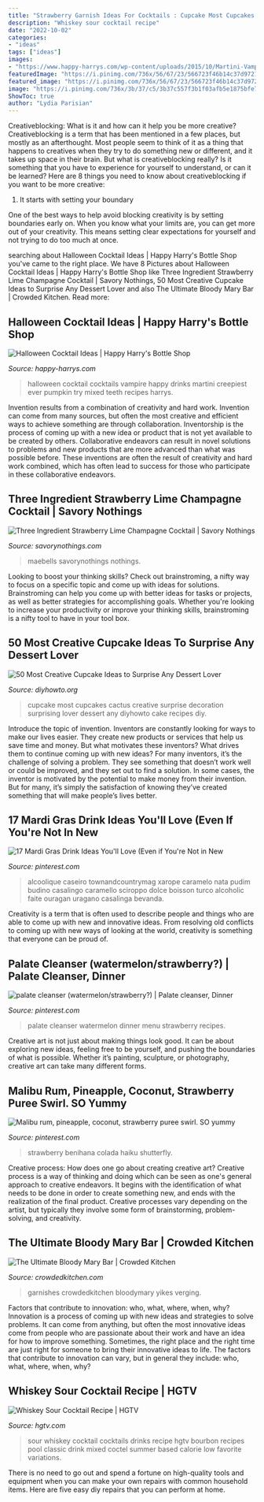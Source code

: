 ```yaml
---
title: "Strawberry Garnish Ideas For Cocktails : Cupcake Most Cupcakes Cactus Creative Surprise Decoration Surprising Lover Dessert Any Diyhowto Cake Recipes Diy"
description: "Whiskey sour cocktail recipe"
date: "2022-10-02"
categories:
- "ideas"
tags: ["ideas"]
images:
- "https://www.happy-harrys.com/wp-content/uploads/2015/10/Martini-Vampire.jpg"
featuredImage: "https://i.pinimg.com/736x/56/67/23/566723f46b14c37d97217d4597220ddd--cool-drinks-mix-drinks.jpg"
featured_image: "https://i.pinimg.com/736x/56/67/23/566723f46b14c37d97217d4597220ddd--cool-drinks-mix-drinks.jpg"
image: "https://i.pinimg.com/736x/3b/37/c5/3b37c557f3b1f03afb5e1875bfe70f86--cleanser-palate.jpg"
ShowToc: true
author: "Lydia Parisian"
---
```



Creativeblocking: What is it and how can it help you be more creative?
Creativeblocking is a term that has been mentioned in a few places, but mostly as an afterthought. Most people seem to think of it as a thing that happens to creatives when they try to do something new or different, and it takes up space in their brain. But what is creativeblocking really? Is it something that you have to experience for yourself to understand, or can it be learned? Here are 8 things you need to know about creativeblocking if you want to be more creative: 
1) It starts with setting your boundary

One of the best ways to help avoid blocking creativity is by setting boundaries early on. When you know what your limits are, you can get more out of your creativity. This means setting clear expectations for yourself and not trying to do too much at once.

	

		
searching about Halloween Cocktail Ideas | Happy Harry&#039;s Bottle Shop you've came to the right place. We have 8 Pictures about Halloween Cocktail Ideas | Happy Harry&#039;s Bottle Shop like Three Ingredient Strawberry Lime Champagne Cocktail | Savory Nothings, 50 Most Creative Cupcake Ideas to Surprise Any Dessert Lover and also The Ultimate Bloody Mary Bar | Crowded Kitchen. Read more:
		
    
## Halloween Cocktail Ideas | Happy Harry&#039;s Bottle Shop

<img loading=lazy src="https://www.happy-harrys.com/wp-content/uploads/2015/10/Martini-Vampire.jpg" onerror="this.onerror=null;this.src='https://tse4.mm.bing.net/th?id=OIP.ZMYRvNmBls-J-FR-N7xFXQHaE6&amp;pid=15.1';" alt="Halloween Cocktail Ideas | Happy Harry&#039;s Bottle Shop">

_Source: happy-harrys.com_

>halloween cocktail cocktails vampire happy drinks martini creepiest ever pumpkin try mixed teeth recipes harrys. 

	

Invention results from a combination of creativity and hard work.
Invention can come from many sources, but often the most creative and efficient ways to achieve something are through collaboration. Inventorship is the process of coming up with a new idea or product that is not yet available to be created by others. Collaborative endeavors can result in novel solutions to problems and new products that are more advanced than what was possible before. These inventions are often the result of creativity and hard work combined, which has often lead to success for those who participate in these collaborative endeavors.

    
## Three Ingredient Strawberry Lime Champagne Cocktail | Savory Nothings

<img loading=lazy src="https://www.savorynothings.com/wp-content/uploads/2015/04/Strawberry-Lime-Champagne-Cocktail-Recipe-5.jpg" onerror="this.onerror=null;this.src='https://tse2.mm.bing.net/th?id=OIP.3ltTmdDkhi6NrR1j1CfzKgHaLH&amp;pid=15.1';" alt="Three Ingredient Strawberry Lime Champagne Cocktail | Savory Nothings">

_Source: savorynothings.com_

>maebells savorynothings nothings. 

	

Looking to boost your thinking skills? Check out brainstroming, a nifty way to focus on a specific topic and come up with ideas for solutions. Brainstroming can help you come up with better ideas for tasks or projects, as well as better strategies for accomplishing goals. Whether you're looking to increase your productivity or improve your thinking skills, brainstroming is a nifty tool to have in your tool box.

    
## 50 Most Creative Cupcake Ideas To Surprise Any Dessert Lover

<img loading=lazy src="http://www.diyhowto.org/wp-content/uploads/DIY-Cactus-Cupcakes-50-Most-Surprising-Cupcake-Decoration-Ideas-and-Recipes-DIYHowto.jpg" onerror="this.onerror=null;this.src='https://tse2.mm.bing.net/th?id=OIP.knUjnVQXNr6Cjk_eiZ9WUgHaKn&amp;pid=15.1';" alt="50 Most Creative Cupcake Ideas to Surprise Any Dessert Lover">

_Source: diyhowto.org_

>cupcake most cupcakes cactus creative surprise decoration surprising lover dessert any diyhowto cake recipes diy. 

	

Introduce the topic of invention.
Inventors are constantly looking for ways to make our lives easier. They create new products or services that help us save time and money. But what motivates these inventors? What drives them to continue coming up with new ideas?
For many inventors, it’s the challenge of solving a problem. They see something that doesn’t work well or could be improved, and they set out to find a solution. In some cases, the inventor is motivated by the potential to make money from their invention. But for many, it’s simply the satisfaction of knowing they’ve created something that will make people’s lives better.

    
## 17 Mardi Gras Drink Ideas You&#039;ll Love (Even If You&#039;re Not In New

<img loading=lazy src="https://i.pinimg.com/736x/9a/d0/04/9ad0040bac967b727961d2dfc84ec4b3.jpg" onerror="this.onerror=null;this.src='https://tse2.mm.bing.net/th?id=OIP.9UFN7yCD9fbUgt-oJ2j2jQHaLH&amp;pid=15.1';" alt="17 Mardi Gras Drink Ideas You&#039;ll Love (Even if You&#039;re Not in New">

_Source: pinterest.com_

>alcoolique caseiro townandcountrymag xarope caramelo nata pudim budino casalingo caramello sciroppo dolce boisson turco alcoholic faite ouragan uragano casalinga bevanda. 

	

Creativity is a term that is often used to describe people and things who are able to come up with new and innovative ideas. From resolving old conflicts to coming up with new ways of looking at the world, creativity is something that everyone can be proud of.

    
## Palate Cleanser (watermelon/strawberry?) | Palate Cleanser, Dinner

<img loading=lazy src="https://i.pinimg.com/736x/3b/37/c5/3b37c557f3b1f03afb5e1875bfe70f86--cleanser-palate.jpg" onerror="this.onerror=null;this.src='https://tse3.mm.bing.net/th?id=OIP.yCyNINAvt7pb9JFrkOMwkgHaLI&amp;pid=15.1';" alt="palate cleanser (watermelon/strawberry?) | Palate cleanser, Dinner">

_Source: pinterest.com_

>palate cleanser watermelon dinner menu strawberry recipes. 

	

Creative art is not just about making things look good. It can be about exploring new ideas, feeling free to be yourself, and pushing the boundaries of what is possible. Whether it’s painting, sculpture, or photography, creative art can take many different forms.

    
## Malibu Rum, Pineapple, Coconut, Strawberry Puree Swirl. SO Yummy

<img loading=lazy src="https://i.pinimg.com/736x/56/67/23/566723f46b14c37d97217d4597220ddd--cool-drinks-mix-drinks.jpg" onerror="this.onerror=null;this.src='https://tse3.mm.bing.net/th?id=OIP.GgWE3D6gk4evmzVNFnU5OAHaLH&amp;pid=15.1';" alt="Malibu rum, pineapple, coconut, strawberry puree swirl. SO yummy">

_Source: pinterest.com_

>strawberry benihana colada haiku shutterfly. 

	

Creative process: How does one go about creating creative art?
Creative process is a way of thinking and doing which can be seen as one's general approach to creative endeavors. It begins with the identification of what needs to be done in order to create something new, and ends with the realization of the final product. Creative processes vary depending on the artist, but typically they involve some form of brainstorming, problem-solving, and creativity.

    
## The Ultimate Bloody Mary Bar | Crowded Kitchen

<img loading=lazy src="https://www.crowdedkitchen.com/wp-content/uploads/2020/05/Bloody-mary-bar-14.jpg" onerror="this.onerror=null;this.src='https://tse2.mm.bing.net/th?id=OIP.NftysbIcj0MHgP4ZpaagdgHaLH&amp;pid=15.1';" alt="The Ultimate Bloody Mary Bar | Crowded Kitchen">

_Source: crowdedkitchen.com_

>garnishes crowdedkitchen bloodymary yikes verging. 

	

Factors that contribute to innovation: who, what, where, when, why?
Innovation is a process of coming up with new ideas and strategies to solve problems. It can come from anything, but often the most innovative ideas come from people who are passionate about their work and have an idea for how to improve something. Sometimes, the right place and the right time are just right for someone to bring their innovative ideas to life. The factors that contribute to innovation can vary, but in general they include: who, what, where, when, why?

    
## Whiskey Sour Cocktail Recipe | HGTV

<img loading=lazy src="http://hgtvhome.sndimg.com/content/dam/images/hgtv/fullset/2011/6/29/0/iStock-13534136_whiskey-sour-cocktails_s3x4.jpg.rend.hgtvcom.616.822.jpeg" onerror="this.onerror=null;this.src='https://tse4.mm.bing.net/th?id=OIP.zt3n9pSPUV4XErE1JmFN6QHaJ4&amp;pid=15.1';" alt="Whiskey Sour Cocktail Recipe | HGTV">

_Source: hgtv.com_

>sour whiskey cocktail cocktails drinks recipe hgtv bourbon recipes pool classic drink mixed coctel summer based calorie low favorite variations. 

	

There is no need to go out and spend a fortune on high-quality tools and equipment when you can make your own repairs with common household items. Here are five easy diy repairs that you can perform at home.

